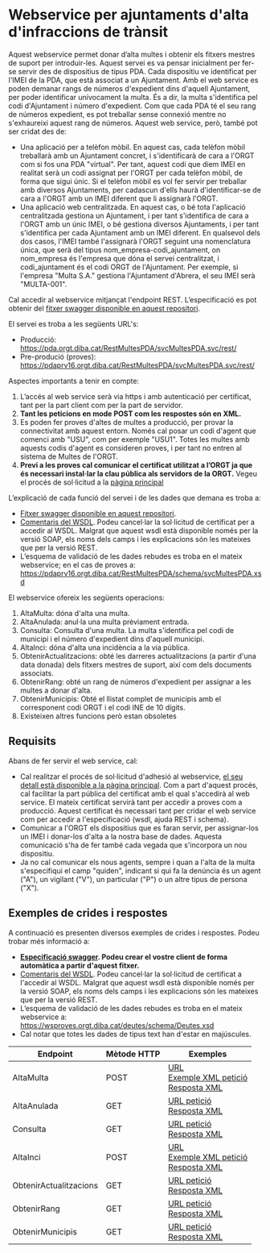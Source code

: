 # Webservice per ajuntaments d'alta d'infraccions de trànsit

Aquest webservice permet donar d’alta multes i obtenir els fitxers mestres de suport per introduir-les. Aquest servei es va pensar inicialment per fer-se servir des de dispositius de tipus PDA. Cada dispositiu ve identificat per l'IMEI de la PDA, que està associat a un Ajuntament. Amb el web service es poden demanar rangs de números d'expedient dins d'aquell Ajuntament, per poder identificar unívocament la multa. És a dir, la multa s'identifica pel codi d'Ajuntament i número d'expedient. Com que cada PDA té el seu rang de números expedient, es pot treballar sense connexió mentre no s'exhaureixi aquest rang de números. Aquest web service, però, també pot ser cridat des de:
* Una aplicació per a telèfon mòbil. En aquest cas, cada telèfon mòbil treballarà amb un Ajuntament concret, i s'identificarà de cara a l'ORGT com si fos una PDA "virtual". Per tant, aquest codi que diem IMEI en realitat serà un codi assignat per l'ORGT per cada telèfon mòbil, de forma que sigui únic. Si el telèfon mòbil es vol fer servir per treballar amb diversos Ajuntaments, per cadascun d'ells haurà d'identificar-se de cara a l'ORGT amb un IMEI diferent que li assignarà l'ORGT.
* Una aplicació web centralitzada. En aquest cas, o bé tota l'aplicació centralitzada gestiona un Ajuntament, i per tant s'identifica de cara a l'ORGT amb un únic IMEI, o bé gestiona diversos Ajuntaments, i per tant s'identifica per cada Ajuntament amb un IMEI diferent. En qualsevol dels dos casos, l'IMEI també l'assignarà l'ORGT seguint una nomenclatura única, que serà del tipus nom_empresa-codi_ajuntament, on nom_empresa és l'empresa que dóna el servei centralitzat, i codi_ajuntament és el codi ORGT de l'Ajuntament. Per exemple, si l'empresa "Multa S.A." gestiona l'Ajuntament d'Abrera, el seu IMEI serà "MULTA-001".


Cal accedir al webservice mitjançat l'endpoint REST. L’especificació es pot obtenir del [fitxer swagger disponible en aquest repositori](https://github.com/organisme-de-gestio-tributaria/alta-multes/blob/main/swagger%20WcfMultesPDA.json).

El servei es troba a les següents URL's:
* Producció: https://pda.orgt.diba.cat/RestMultesPDA/svcMultesPDA.svc/rest/
* Pre-produció (proves): https://pdaprv16.orgt.diba.cat/RestMultesPDA/svcMultesPDA.svc/rest/

Aspectes importants a tenir en compte:
1. L’accés al web service serà via https i amb autenticació per certificat, tant per la part client com per la part de servidor. 
1. **Tant les peticions en mode POST com les respostes són en XML.**
1. Es poden fer proves d'altes de multes a producció, per provar la connectivitat amb aquest entorn. Només cal posar un codi d'agent que comenci amb "USU", com per exemple "USU1". Totes les multes amb aquests codis d'agent es consideren proves, i per tant no entren al sistema de Multes de l'ORGT.
1. **Previ a les proves cal comunicar el certificat utilitzat a l’ORGT ja que és necessari instal·lar la clau pública als servidors de la ORGT.** Vegeu el procés de sol·licitud a la [pàgina principal](https://github.com/organisme-de-gestio-tributaria/organisme-de-gestio-tributaria)

L’explicació de cada funció del servei i de les dades que demana es troba a:
* [Fitxer swagger disponible en aquest repositori](https://github.com/organisme-de-gestio-tributaria/alta-multes/blob/main/swagger%20WcfMultesPDA.json). 
* [Comentaris del WSDL](https://pda.orgt.diba.cat/WcfMultesPDA/svcMultesPDA.svc?singleWsdl). Podeu cancel·lar la sol·licitud de certificat per a accedir al WSDL. Malgrat que aquest wsdl està disponible només per la versió SOAP, els noms dels camps i les explicacions són les mateixes que per la versió REST.
* L’esquema de validació de les dades rebudes es troba en el mateix webservice; en el cas de proves a: https://pdaprv16.orgt.diba.cat/RestMultesPDA/schema/svcMultesPDA.xsd 

El webservice ofereix les següents operacions:
1. AltaMulta: dóna d'alta una multa.
1. AltaAnulada: anul·la una multa prèviament entrada.
1. Consulta: Consulta d'una multa. La multa s'identifica pel codi de municipi i el número d'expedient dins d'aquell municipi.
1. AltaInci: dóna d'alta una incidència a la via pública.
1. ObtenirActualitzacions: obté les darreres actualitzacions (a partir d'una data donada) dels fitxers mestres de suport, així com dels documents associats.
1. ObtenirRang: obté un rang de números d'expedient per assignar a les multes a donar d'alta.
1. ObtenirMunicipis: Obté el llistat complet de municipis amb el corresponent codi ORGT i el codi INE de 10 dígits.
1. Existeixen altres funcions però estan obsoletes

## Requisits

Abans de fer servir el web service, cal:
* Cal realitzar el procés de sol·licitud d'adhesió al webservice, [el seu detall està disponible a la pàgina principal](https://github.com/organisme-de-gestio-tributaria/organisme-de-gestio-tributaria). Com a part d'aquest procés, cal facilitar la part pública del certificat amb el qual s'accedirà al web service. El mateix certificat servirà tant per accedir a proves com a producció. Aquest certificat és necessari tant per cridar el web service com per accedir a l'especificació (wsdl, ajuda REST i schema).
* Comunicar a l'ORGT els dispositius que es faran servir, per assignar-los un IMEI i donar-los d'alta a la nostra base de dades. Aquesta comunicació s'ha de fer també cada vegada que s'incorpora un nou dispositiu. 
* Ja no cal comunicar els nous agents, sempre i quan a l'alta de la multa s'especifiqui el camp "quiden", indicant si qui fa la denúncia és un agent ("A"), un vigilant ("V"), un particular ("P") o un altre tipus de persona ("X"). 



## Exemples de crides i respostes

A continuació es presenten diversos exemples de crides i respostes. Podeu trobar més informació a:
* **[Especificació swagger](https://github.com/organisme-de-gestio-tributaria/alta-multes/blob/main/swagger%20WcfMultesPDA.json). Podeu crear el vostre client de forma automàtica a partir d'aquest fitxer.**
* [Comentaris del WSDL](https://wsproves.orgt.diba.cat/deutes/DeutesServiceREST.svc?singleWsdl). Podeu cancel·lar la sol·licitud de certificat a l'accedir al WSDL. Malgrat que aquest wsdl està disponible només per la versió SOAP, els noms dels camps i les explicacions són les mateixes que per la versió REST.
* L’esquema de validació de les dades rebudes es troba en el mateix webservice a: https://wsproves.orgt.diba.cat/deutes/schema/Deutes.xsd 
* Cal notar que totes les dades de tipus text han d'estar en majúscules.

| Endpoint | Mètode HTTP | Exemples |
|---|---|---|
| AltaMulta | POST | [URL](https://pdaprv16.orgt.diba.cat/RestMultesPDA/svcMultesPDA.svc/rest/AltaMulta) <br> [Exemple XML petició](https://github.com/organisme-de-gestio-tributaria/alta-multes/blob/main/Exemples/AltaMulta%20peticio.xml) <br> [Resposta XML](https://github.com/organisme-de-gestio-tributaria/alta-multes/blob/main/Exemples/AltaMulta%20resposta.xml)
| AltaAnulada | GET | [URL petició](https://pdaprv16.orgt.diba.cat/RestMultesPDA/svcMultesPDA.svc/rest/AltaAnulada?pCdclie=123&pCdexpa=456&pIMEI=789) <br> [Resposta XML](https://github.com/organisme-de-gestio-tributaria/alta-multes/blob/main/Exemples/AltaAnulada%20resposta.xml)
| Consulta | GET | [URL petició](https://pdaprv16.orgt.diba.cat/RestMultesPDA/svcMultesPDA.svc/rest/Consulta?pCdclie=123&pCdexpa=456) <br> [Resposta XML](https://github.com/organisme-de-gestio-tributaria/alta-multes/blob/main/Exemples/Consulta%20resposta.xml)
| AltaInci | POST | [URL](https://pdaprv16.orgt.diba.cat/RestMultesPDA/svcMultesPDA.svc/rest/AltaInci) <br> [Exemple XML petició](https://github.com/organisme-de-gestio-tributaria/alta-multes/blob/main/Exemples/AltaInci%20peticio.xml) <br> [Resposta XML](https://github.com/organisme-de-gestio-tributaria/alta-multes/blob/main/Exemples/AltaInci%20resposta.xml)
| ObtenirActualitzacions | GET | [URL petició](https://pdaprv16.orgt.diba.cat/RestMultesPDA/svcMultesPDA.svc/rest/ObtenirActualitzacions?pIMEI=123&pClient=456&pData=202503010101&pSeguent=) <br> [Resposta XML](https://github.com/organisme-de-gestio-tributaria/alta-multes/blob/main/Exemples/ObtenirActualitzacions%20resposta.xml)
| ObtenirRang | GET | [URL petició](https://pdaprv16.orgt.diba.cat/RestMultesPDA/svcMultesPDA.svc/rest/ObtenirRang?pImei=123&pEstat1=1&pEstat2=1) <br> [Resposta XML](https://github.com/organisme-de-gestio-tributaria/alta-multes/blob/main/Exemples/ObtenirRang%20resposta.xml)
| ObtenirMunicipis | GET | [URL petició](https://pdaprv16.orgt.diba.cat/RestMultesPDA/svcMultesPDA.svc/rest/ObtenirMunicipis) <br> [Resposta XML](https://github.com/organisme-de-gestio-tributaria/alta-multes/blob/main/Exemples/ObtenirMunicipis%20resposta.xml)
